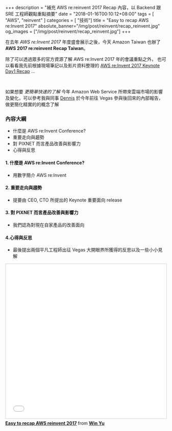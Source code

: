+++
description = "補充 AWS re:reinvent 2017 Recap 內容，以 Backend 跟 SRE 工程師觀點重點摘要"
date = "2018-01-16T00:10:12+08:00"
tags = [ "AWS", "reinvent" ]
categories = [ "技術"]
title = "Easy to recap AWS re:Invent 2017"
absolute_banner="/img/post/reinvent/recap_reinvent.jpg"
og_images = ["/img/post/reinvent/recap_reinvent.jpg"]
+++

在去年 _AWS re:Invent 2017_ 年度盛會展示之後，今天 Amazon Taiwan 也辦了 __AWS 2017 re:reinvent Recap Taiwan__。

<!--more-->
除了可以透過眾多的官方資源了解 AWS re:Invent 2017 年的會議重點之外， 也可以看看我先前根據現場筆記以及影片資料整理的
[AWS re:Invent 2017 Keynote Day1 Recap](/reinvent_keynote_day1_recap) ...

<br>

如果想要 <i class="text-primary">更簡單快速的了解</i> 今年 Amazon Web Service 所帶來雲端市場的影響及變化，可以參考我與同事 [Dennis](/fb.me/hank418) 於今年前往 Vegas 參與後回來的內部報告，做更簡化精實的的概念了解

### 內容大綱
- 什麼是 AWS re:Invent Conference?
- 重要走向與趨勢
- 對 PIXNET 而言產品改善與影響力
- 心得與反思


#### 1. 什麼是 AWS re:Invent Conference?
- 用數字簡介 AWS re:Invent

#### 2. 重要走向與趨勢
- 提要由 CEO, CTO 所提出的 Keynote 重要面向 release

#### 3. 對 PIXNET 而言產品改善與影響力
- 我們認為對現在自家產品的改善面向

#### 4.心得與反思
- 最後提出兩個平凡工程師出征 Vegas 大開眼界所獲得的反思以及一些小小見解


<iframe src="//www.slideshare.net/slideshow/embed_code/key/oyRmIRu2qDvmyM" width="100%" height="485" frameborder="0" marginwidth="0" marginheight="0" scrolling="no" style="border:1px solid #CCC; border-width:1px; margin-bottom:5px; max-width: 100%;" allowfullscreen> </iframe> <div style="margin-bottom:5px"> <strong> <a href="//www.slideshare.net/kylinfish/easy-to-recap-aws-reinvent-2017" title="Easy to recap AWS reinvent 2017" target="_blank">Easy to recap AWS reinvent 2017</a> </strong> from <strong><a href="https://www.slideshare.net/kylinfish" target="_blank">Win Yu</a></strong> </div>

